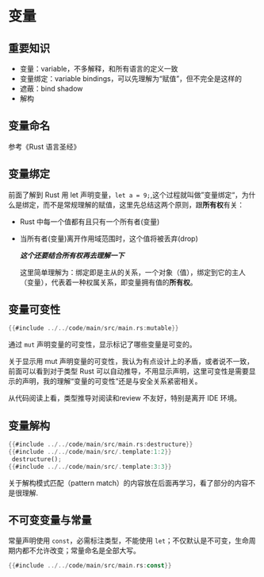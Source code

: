 # 变量

## 重要知识

- 变量：variable，不多解释，和所有语言的定义一致
- 变量绑定：variable bindings，可以先理解为“赋值”，但不完全是这样的
- 遮蔽：bind shadow
- 解构

## 变量命名

参考《Rust 语言圣经》

## 变量绑定

前面了解到 Rust 用 let 声明变量，`let a = 9;`,这个过程就叫做”变量绑定“，为什么是绑定，而不是常规理解的赋值，这里先总结这两个原则，跟**所有权**有关：

- Rust 中每一个值都有且只有一个所有者(变量)
- 当所有者(变量)离开作用域范围时，这个值将被丢弃(drop)
  
  ***这个还要结合所有权再去理解一下***

  这里简单理解为：绑定即是主从的关系，一个对象（值），绑定到它的主人（变量），代表着一种权属关系，即变量拥有值的**所有权**。

## 变量可变性

```rust
{{#include ../../code/main/src/main.rs:mutable}}
```

通过 `mut` 声明变量的可变性，显示标记了哪些变量是可变的。

关于显示用 mut 声明变量的可变性，我认为有点设计上的矛盾，或者说不一致，前面可以看到对于类型 Rust 可以自动推导，不用显示声明，这里可变性是需要显示的声明，我的理解“变量的可变性”还是与安全关系紧密相关。

从代码阅读上看，类型推导对阅读和review 不友好，特别是离开 IDE 环境。

## 变量解构

```rust
{{#include ../../code/main/src/main.rs:destructure}}
{{#include ../../code/main/src/.template:1:2}}
 destructure();
{{#include ../../code/main/src/.template:3:3}}
```

关于解构模式匹配（pattern match）的内容放在后面再学习，看了部分的内容不是很理解.

## 不可变变量与常量

  常量声明使用 `const`，必需标注类型，不能使用 `let`；不仅默认是不可变，生命周期内都不允许改变；常量命名是全部大写。

```rust
{{#include ../../code/main/src/main.rs:const}}
```
